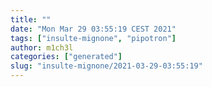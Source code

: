 ```yaml
---
title: ""
date: "Mon Mar 29 03:55:19 CEST 2021"
tags: ["insulte-mignone", "pipotron"]
author: m1ch3l
categories: ["generated"]
slug: "insulte-mignone/2021-03-29-03:55:19"
---
```



